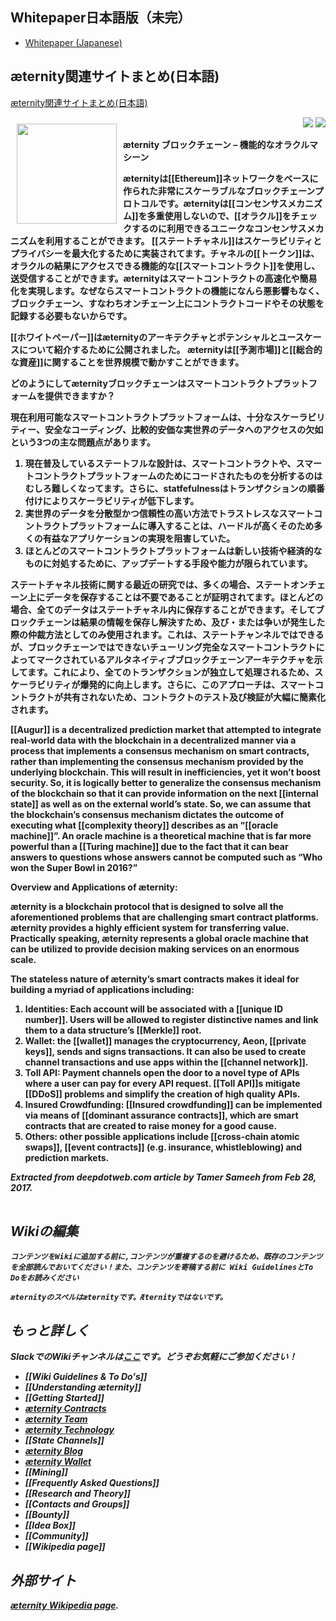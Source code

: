 ## Whitepaper日本語版（未完）
- [Whitepaper (Japanese)](Whitepaper_Japanese)

## æternity関連サイトまとめ(日本語)

[æternity関連サイトまとめ(日本語)](https://github.com/aeternity/wiki/wiki/%C3%86ternity%E9%96%A2%E9%80%A3%E3%82%B5%E3%82%A4%E3%83%88%E3%81%BE%E3%81%A8%E3%82%81(%E6%97%A5%E6%9C%AC%E8%AA%9E))

<a href="http://www.aeternity.com/"><img width="160px" src="http://www.aeternity.com/user/themes/aeon/img/aeternity_logo.png" align="left" hspace="10" vspace="10"></a>

<p align = right><a target="_blank" href="https://twitter.com/intent/tweet?original_referer=https%3A%2F%2Fabout.twitter.com%2Fresources%2Fbuttons&text=Aeternity:%20scalable%20smart%20contracts%20interfacing%20with%20real%20world%20data&tw_p=tweetbutton&url=http%3A%2F%2Fwww.aeternity.com%2F&via=aetrnty"><img src="http://s30.postimg.org/j2q6ql27h/Tweet.png"></a>
<a target="_blank" href="https://twitter.com/aetrnty"> <img src="https://s24.postimg.org/4xcf9j8xh/Follow-_Twitter.jpg?2"></a>
</p>
<b>æternity ブロックチェーン – 機能的なオラクルマシーン<p>

æternityは[[Ethereum]]ネットワークをベースに作られた非常にスケーラブルなブロックチェーンプロトコルです。æternityは[[コンセンサスメカニズム]]を多重使用しないので、[[オラクル]]をチェックするのに利用できるユニークなコンセンサスメカニズムを利用することができます。 [[ステートチャネル]]はスケーラビリティとプライバシーを最大化するために実装されてます。チャネルの[[トークン]]は、オラクルの結果にアクセスできる機能的な[[スマートコントラクト]]を使用し、送受信することができます。æternityはスマートコントラクトの高速化や簡易化を実現します。なぜならスマートコントラクトの機能になんら悪影響もなく、ブロックチェーン、すなわちオンチェーン上にコントラクトコードやその状態を記録する必要もないからです。 <p>

[[ホワイトペーパー]]はæternityのアーキテクチャとポテンシャルとユースケースについて紹介するために公開されました。 æternityは[[予測市場]]と[[総合的な資産]]に関することを世界規模で動かすことができます。 <p>

<b>どのようにしてæternityブロックチェーンはスマートコントラクトプラットフォームを提供できますか？<p>

現在利用可能なスマートコントラクトプラットフォームは、十分なスケーラビリティー、安全なコーディング、比較的安価な実世界のデータへのアクセスの欠如という3つの主な問題点があります。<p>

<ol>
<li>現在普及しているステートフルな設計は、スマートコントラクトや、スマートコントラクトプラットフォームのためにコードされたものを分析するのはむしろ難しくなってます。さらに、statfefulnessはトランザクションの順番付けによりスケーラビリティが低下します。
<li>実世界のデータを分散型かつ信頼性の高い方法でトラストレスなスマートコントラクトプラットフォームに導入することは、ハードルが高くそのため多くの有益なアプリケーションの実現を阻害していた。
<li>ほとんどのスマートコントラクトプラットフォームは新しい技術や経済的なものに対処するために、アップデートする手段や能力が限られています。</ol><p>

ステートチャネル技術に関する最近の研究では、多くの場合、ステートオンチェーン上にデータを保存することは不要であることが証明されてます。ほとんどの場合、全てのデータはステートチャネル内に保存することができます。そしてブロックチェーンは結果の情報を保存し解決すため、及び・または争いが発生した際の仲裁方法としてのみ使用されます。これは、ステートチャンネルではできるが、ブロックチェーンではできないチューリング完全なスマートコントラクトによってマークされているアルタネイティブブロックチェーンアーキテクチャを示してます。これにより、全てのトランザクションが独立して処理されるため、スケーラビリティが爆発的に向上します。さらに、このアプローチは、スマートコントラクトが共有されないため、コントラクトのテスト及び検証が大幅に簡素化されます。<p>

[[Augur]] is a decentralized prediction market that attempted to integrate real-world data with the blockchain in a decentralized manner via a process that implements a consensus mechanism on smart contracts, rather than implementing the consensus mechanism provided by the underlying blockchain. This will result in inefficiencies, yet it won’t boost security. So, it is logically better to generalize the consensus mechanism of the blockchain so that it can provide information on the next [[internal state]] as well as on the external world’s state. So, we can assume that the blockchain’s consensus mechanism dictates the outcome of executing what [[complexity theory]] describes as an “[[oracle machine]]”. An oracle machine is a theoretical machine that is far more powerful than a [[Turing machine]] due to the fact that it can bear answers to questions whose answers cannot be computed such as “Who won the Super Bowl in 2016?”<p>

<b>Overview and Applications of æternity:<p>

æternity is a blockchain protocol that is designed to solve all the aforementioned problems that are challenging smart contract platforms. æternity provides a highly efficient system for transferring value. Practically speaking, æternity represents a global oracle machine that can be utilized to provide decision making services on an enormous scale.<p>

The stateless nature of æternity’s smart contracts makes it ideal for building a myriad of applications including:<ol>
<li>Identities: Each account will be associated with a [[unique ID number]]. Users will be allowed to register distinctive names and link them to a data structure’s [[Merkle]] root.
<li>Wallet: the [[wallet]] manages the cryptocurrency, Aeon, [[private keys]], sends and signs transactions. It can also be used to create channel transactions and use apps within the [[channel network]].
<li>Toll API: Payment channels open the door to a novel type of APIs where a user can pay for every API request. [[Toll API]]s mitigate [[DDoS]] problems and simplify the creation of high quality APIs.
<li>Insured Crowdfunding: [[Insured crowdfunding]] can be implemented via means of [[dominant assurance contracts]], which are smart contracts that are created to raise money for a good cause.
<li>Others: other possible applications include [[cross-chain atomic swaps]], [[event contracts]] (e.g. insurance, whistleblowing) and prediction markets. </ol><p>

<i>Extracted from deepdotweb.com article by Tamer Sameeh from Feb 28, 2017. 

[comment]: <> (Using a table to clear the floated image! doesn't seem to be a nice markdown way!)
<table border=0>
</table>

## Wikiの編集


    コンテンツをWikiに追加する前に,コンテンツが重複するのを避けるため、既存のコンテンツを全部読んでおいてください！また、コンテンツを寄稿する前に Wiki GuidelinesとTo Doをお読みください

    æternityのスペルはæternityです。Æternityではないです。
    

## もっと詳しく
SlackでのWikiチャンネルは[ここ](https://pacific-beach-20900.herokuapp.com/)です。どうぞお気軽にご参加ください！

* [[Wiki Guidelines & To Do's]]
* [[Understanding æternity]]
* [[Getting Started]]
* [æternity Contracts](æternity-Contracts)
* [æternity Team](æternity-Team)
* [æternity Technology](æternity-Technology)
* [[State Channels]]
* [æternity Blog](https://blog.aeternity.com/)
* [æternity Wallet](https://wallet.aeternity.com/)
* [[Mining]]
* [[Frequently Asked Questions]]
* [[Research and Theory]]
* [[Contacts and Groups]]
* [[Bounty]]
* [[Idea Box]]
* [[Community]]
* [[Wikipedia page]]

## 外部サイト
[æternity Wikipedia page](https://en.wikipedia.org/wiki/AEternity).

[Whitepaper_English]: Whitepaper_English
[Whitepaper_Korean (한국어)]: Whitepaper_Korean-(한국어)
[Whitepaper_Indonesia]: Whitepaper_Indonesia
[Whitepaper_French]: Whitepaper_French
[Whitepaper_Chinese]: Whitepaper_Chinese
[Whitepaper_Russian]: Whitepaper_Russian
[Whitepaper_Español]: Whitepaper_Español
[Whitepaper_Japanese]: Whitepaper_Japanese
